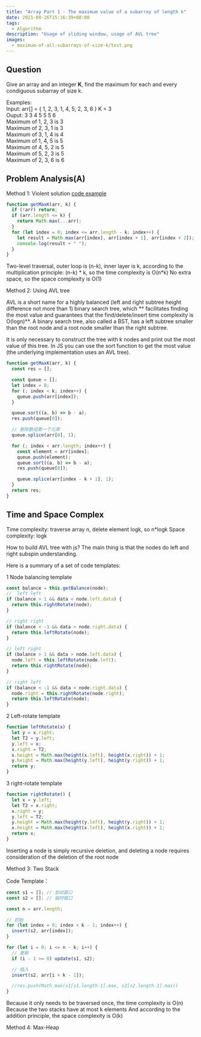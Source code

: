 ```yaml
---
title: "Array Part 1 - The maximum value of a subarray of length k"
date: 2021-08-26T15:16:39+08:00
tags:
  - Algorithm
description: "Usage of sliding window, usage of AVL tree"
images:
  - maximum-of-all-subarrays-of-size-k/test.png
---
```


## Question

Give an array and an integer **K**, find the maximum for each and every condiguous subarray of size k.

Examples:  
Input: arr[] = { 1, 2, 3, 1, 4, 5, 2, 3, 6 } K = 3  
Ouput: 3 3 4 5 5 5 6  
Maximum of 1, 2, 3 is 3  
Maximum of 2, 3, 1 is 3  
Maximum of 3, 1, 4 is 4  
Maximum of 1, 4, 5 is 5  
Maximum of 4, 5, 2 is 5  
Maximum of 5, 2, 3 is 5  
Maximum of 2, 3, 6 is 6

## Problem Analysis(A)

Method 1: Violent solution [code example](./暴力解法.ts)

```js
function getMaxK(arr, k) {
  if (!arr) return;
  if (arr.length <= k) {
    return Math.max(...arr);
  }
  for (let index = 0; index <= arr.length - k; index++) {
    let result = Math.max(arr[index], arr[index + 1], arr[index + 2]);
    console.log(result + " ");
  }
}
```

Two-level traversal, outer loop is (n-k), inner layer is k, according to the multiplication principle: (n-k) * k, so the time complexity is O(n*k)
No extra space, so the space complexity is O(1)

Method 2: Using AVL tree

AVL is a short name for a highly balanced (left and right subtree height difference not more than 1) binary search tree, which ** facilitates finding the most value and guarantees that the find/delete/insert time complexity is O(logn)**. A binary search tree, also called a BST, has a left subtree smaller than the root node and a root node smaller than the right subtree.

It is only necessary to construct the tree with k nodes and print out the most value of this tree. In JS you can use the sort function to get the most value (the underlying implementation uses an AVL tree).

```ts
function getMaxK(arr, k) {
  const res = [];

  const queue = [];
  let index = 0;
  for (; index < k; index++) {
    queue.push(arr[index]);
  }

  queue.sort((a, b) => b - a);
  res.push(queue[0]);

  // 删除数组第一个元素
  queue.splice(arr[0], 1);

  for (; index < arr.length; index++) {
    const element = arr[index];
    queue.push(element);
    queue.sort((a, b) => b - a);
    res.push(queue[0]);

    queue.splice(arr[index - k + 1], 1);
  }
  return res;
}
```

## Time and Space Complex

Time complexity: traverse array n, delete element logk, so n\*logk
Space complexity: logk

How to build AVL tree with js? The main thing is that the nodes do left and right subspin understanding.

Here is a summary of a set of code templates:

1 Node balancing template

```ts
const balance = this.getBalance(node);
//  left left
if (balance > 1 && data < node.left.data) {
  return this.rightRotate(node);
}

// right right
if (balance < -1 && data > node.right.data) {
  return this.leftRotate(node);
}

// left right
if (balance > 1 && data > node.left.data) {
  node.left = this.leftRotate(node.left);
  return this.rightRotate(node);
}

// right left
if (balance < -1 && data < node.right.data) {
  node.right = this.rightRotate(node.right);
  return this.leftRotate(node);
}
```

2 Left-rotate template

```ts
function leftRotate(x) {
  let y = x.right;
  let T2 = y.left;
  y.left = x;
  x.right = T2;
  x.height = Math.max(height(x.left), height(x.right)) + 1;
  y.height = Math.max(height(y.left), height(y.right)) + 1;
  return y;
}
```

3 right-rotate template

```ts
function rightRotate() {
  let x = y.left;
  let T2 = x.right;
  x.right = y;
  y.left = T2;
  y.height = Math.max(height(y.left), height(y.right)) + 1;
  x.height = Math.max(height(x.left), height(x.right)) + 1;
  return x;
}
```

Inserting a node is simply recursive deletion, and deleting a node requires consideration of the deletion of the root node

Method 3: Two Stack

Code Template：

```ts
const s1 = []; // 划动窗口
const s2 = []; // 临时窗口

const n = arr.length;

// 初始
for (let index = 0; index < k - 1; index++) {
  insert(s2, arr[index]);
}

for (let i = 0; i <= n - k; i++) {
  // 更新
  if (i - 1 >= 0) update(s1, s2);

  // 插入
  insert(s2, arr[i + k - 1]);

  //res.push(Math.max(s1[s1.length-1].max, s2[s2.length-1].max))
}
```

Because it only needs to be traversed once, the time complexity is O(n) Because the two stacks have at most k elements And according to the addition principle, the space complexity is O(k)

Method 4: Max-Heap
